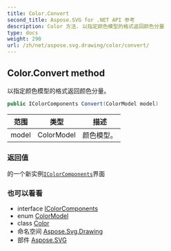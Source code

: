 ```yaml
---
title: Color.Convert
second_title: Aspose.SVG for .NET API 参考
description: Color 方法. 以指定颜色模型的格式返回颜色分量
type: docs
weight: 290
url: /zh/net/aspose.svg.drawing/color/convert/
---
```

## Color.Convert method

以指定颜色模型的格式返回颜色分量。

```csharp
public IColorComponents Convert(ColorModel model)
```

| 范围 | 类型 | 描述 |
| --- | --- | --- |
| model | ColorModel | 颜色模型。 |

### 返回值

的一个新实例[`IColorComponents`](../../icolorcomponents/)界面

### 也可以看看

* interface [IColorComponents](../../icolorcomponents/)
* enum [ColorModel](../../colormodel/)
* class [Color](../)
* 命名空间 [Aspose.Svg.Drawing](../../color/)
* 部件 [Aspose.SVG](../../../)


